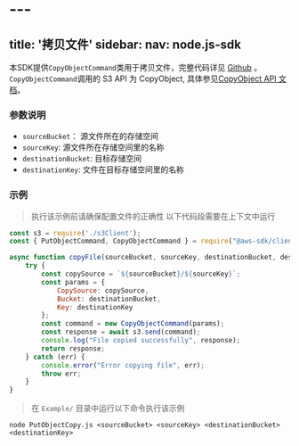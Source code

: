 # --- 
title: '拷贝文件'
sidebar:
 nav: node.js-sdk
---
本SDK提供`CopyObjectCommand`类用于拷贝文件，完整代码详见 [Github](https://github.com/aws/aws-sdk-js-v3/blob/main/clients/client-s3/src/commands/CopyObjectCommand.ts) 。
`CopyObjectCommand`调用的 S3 API 为 CopyObject, 具体参见[CopyObject API 文档](https://docs.aws.amazon.com/AmazonS3/latest/API/API_CopyObject.html)。



### 参数说明
- `sourceBucket`： 源文件所在的存储空间
- `sourceKey`: 源文件所在存储空间里的名称
- `destinationBucket`: 目标存储空间
- `destinationKey`: 文件在目标存储空间里的名称


### 示例
> 执行该示例前请确保配置文件的正确性
> 以下代码段需要在上下文中运行

```javascript
const s3 = require('./s3Client');
const { PutObjectCommand, CopyObjectCommand } = require("@aws-sdk/client-s3");

async function copyFile(sourceBucket, sourceKey, destinationBucket, destinationKey) {
    try {
        const copySource = `${sourceBucket}/${sourceKey}`;
        const params = {
            CopySource: copySource,
            Bucket: destinationBucket,
            Key: destinationKey
        };
        const command = new CopyObjectCommand(params);
        const response = await s3.send(command);
        console.log("File copied successfully", response);
        return response;
    } catch (err) {
        console.error("Error copying file", err);
        throw err;
    }
}


```
> 在 `Example/` 目录中运行以下命令执行该示例
```
node PutObjectCopy.js <sourceBucket> <sourceKey> <destinationBucket> <destinationKey>
```